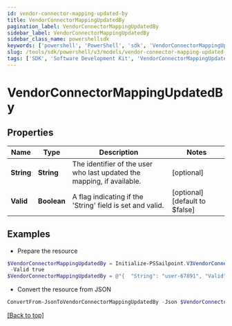 ```yaml
---
id: vendor-connector-mapping-updated-by
title: VendorConnectorMappingUpdatedBy
pagination_label: VendorConnectorMappingUpdatedBy
sidebar_label: VendorConnectorMappingUpdatedBy
sidebar_class_name: powershellsdk
keywords: ['powershell', 'PowerShell', 'sdk', 'VendorConnectorMappingUpdatedBy', 'VendorConnectorMappingUpdatedBy'] 
slug: /tools/sdk/powershell/v3/models/vendor-connector-mapping-updated-by
tags: ['SDK', 'Software Development Kit', 'VendorConnectorMappingUpdatedBy', 'VendorConnectorMappingUpdatedBy']
---
```



# VendorConnectorMappingUpdatedBy

## Properties

Name | Type | Description | Notes
------------ | ------------- | ------------- | -------------
**String** | **String** | The identifier of the user who last updated the mapping, if available. | [optional] 
**Valid** | **Boolean** | A flag indicating if the 'String' field is set and valid. | [optional] [default to $false]

## Examples

- Prepare the resource
```powershell
$VendorConnectorMappingUpdatedBy = Initialize-PSSailpoint.V3VendorConnectorMappingUpdatedBy  -String user-67891 `
 -Valid true
$VendorConnectorMappingUpdatedBy = @"{  "String": "user-67891", "Valid": "true "}"@
```

- Convert the resource from JSON
```powershell
ConvertFrom-JsonToVendorConnectorMappingUpdatedBy -Json $VendorConnectorMappingUpdatedBy
```


[[Back to top]](#) 

